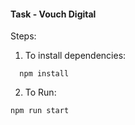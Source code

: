 #### Task - Vouch Digital


Steps: 
1. To install dependencies:
```
  npm install
``` 
2. To Run:
```
npm run start
```